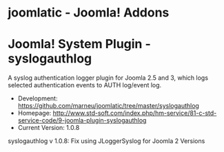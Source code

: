 joomlatic - Joomla! Addons
==========================

# Joomla! System Plugin - syslogauthlog

A syslog authentication logger plugin for Joomla 2.5 and 3, which logs selected authentication events to AUTH log/event log.

- Development: https://github.com/marneu/joomlatic/tree/master/syslogauthlog
- Homepage: http://www.std-soft.com/index.php/hm-service/81-c-std-service-code/9-joomla-plugin-syslogauthlog
- Current Version: 1.0.8


syslogauthlog v 1.0.8: Fix using JLoggerSyslog for Joomla 2 Versions

